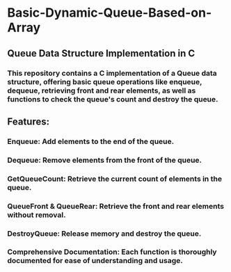 # Basic-Dynamic-Queue-Based-on-Array

Queue Data Structure Implementation in C
------------------------------------------

### This repository contains a C implementation of a Queue data structure, offering basic queue operations like enqueue, dequeue, retrieving front and rear elements, as well as functions to check the queue's count and destroy the queue.

## Features:

### **Enqueue:** Add elements to the end of the queue.

### **Dequeue:** Remove elements from the front of the queue.

### **GetQueueCount:** Retrieve the current count of elements in the queue.

### **QueueFront & QueueRear:** Retrieve the front and rear elements without removal.

### **DestroyQueue:** Release memory and destroy the queue.

### **Comprehensive Documentation:** Each function is thoroughly documented for ease of understanding and usage.
